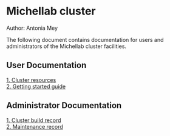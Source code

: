 # Michellab cluster

Author: Antonia Mey   


The following document contains documentation for users and administrators of the Michellab cluster facilities. 

## User Documentation

[1. Cluster resources](Resources.md)    
[2. Getting started guide](getting_started.md)

## Administrator Documentation 

[1. Cluster build record ]()    
[2. Maintenance record]()